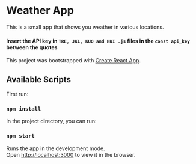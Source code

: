 # Weather App

This is a small app that shows you weather in various locations.

#### Insert the API key in `TRE, JKL, KUO and HKI .js` files in the `const api_key` between the quotes 

This project was bootstrapped with [Create React App](https://github.com/facebook/create-react-app).

## Available Scripts

First run:

### `npm install`

In the project directory, you can run:

### `npm start`

Runs the app in the development mode.<br>
Open [http://localhost:3000](http://localhost:3000) to view it in the browser.
